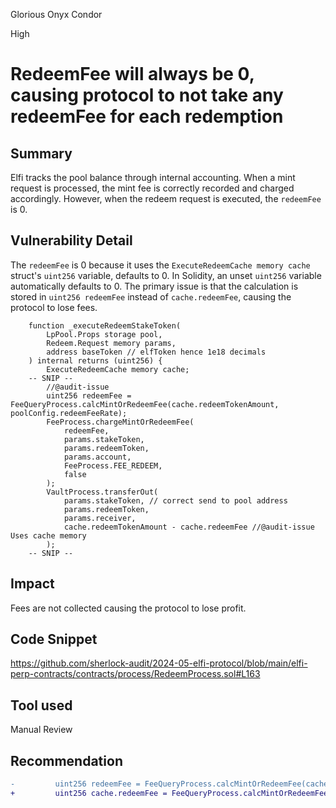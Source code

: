 Glorious Onyx Condor

High

# RedeemFee will always be 0, causing protocol to not take any redeemFee for each redemption

## Summary
Elfi tracks the pool balance through internal accounting. When a mint request is processed, the mint fee is correctly recorded and charged accordingly. However, when the redeem request is executed, the `redeemFee` is 0.

## Vulnerability Detail
The `redeemFee` is 0 because it uses the `ExecuteRedeemCache memory cache` struct's `uint256` variable, defaults to 0. In Solidity, an unset `uint256` variable automatically defaults to 0. The primary issue is that the calculation is stored in `uint256 redeemFee` instead of `cache.redeemFee`, causing the protocol to lose fees.
```solidity
    function _executeRedeemStakeToken(
        LpPool.Props storage pool,
        Redeem.Request memory params,
        address baseToken // elfToken hence 1e18 decimals
    ) internal returns (uint256) {
        ExecuteRedeemCache memory cache;
    -- SNIP -- 
        //@audit-issue
        uint256 redeemFee = FeeQueryProcess.calcMintOrRedeemFee(cache.redeemTokenAmount, poolConfig.redeemFeeRate);
        FeeProcess.chargeMintOrRedeemFee(
            redeemFee,
            params.stakeToken,
            params.redeemToken,
            params.account,
            FeeProcess.FEE_REDEEM,
            false
        );
        VaultProcess.transferOut(
            params.stakeToken, // correct send to pool address 
            params.redeemToken,
            params.receiver,
            cache.redeemTokenAmount - cache.redeemFee //@audit-issue Uses cache memory
        );
    -- SNIP -- 
```
## Impact
Fees are not collected causing the protocol to lose profit.
## Code Snippet
https://github.com/sherlock-audit/2024-05-elfi-protocol/blob/main/elfi-perp-contracts/contracts/process/RedeemProcess.sol#L163
## Tool used

Manual Review

## Recommendation
```diff
-         uint256 redeemFee = FeeQueryProcess.calcMintOrRedeemFee(cache.redeemTokenAmount, poolConfig.redeemFeeRate);
+         uint256 cache.redeemFee = FeeQueryProcess.calcMintOrRedeemFee(cache.redeemTokenAmount, poolConfig.redeemFeeRate);
```
